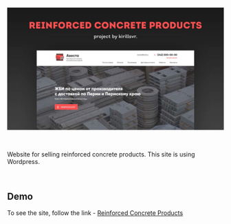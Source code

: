 ![Header](https://github.com/kirillsvr/reinforced-concrete-products/raw/master/assets/presentation.jpg)

<br>

Website for selling reinforced concrete products. This site is using Wordpress.

<br>

## Demo

To see the site, follow the link - [Reinforced Concrete Products](http://avesta.kbportfolio.ru/)